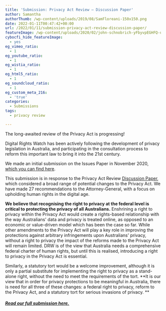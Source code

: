 ```yaml
---
title: 'Submission: Privacy Act Review – Discussion Paper'
author: Samantha
authorThumb: /wp-content/uploads/2019/08/SamFloreani-150x150.png
date: 2022-01-11T00:47:42+00:00
url: /2022/01/11/submission-privacy-act-review-discussion-paper/
featureImage: /wp-content/uploads/2020/02/john-schnobrich-yFbyvpEGHFQ-unsplash-scaled-1.jpg
cybocfi_hide_featureImage:
  - yes
eg_vimeo_ratio:
  - 1
eg_youtube_ratio:
  - 1
eg_wistia_ratio:
  - 1
eg_html5_ratio:
  - 1
eg_soundcloud_ratio:
  - 1
eg_custom_meta_216:
  - 'true'
categories:
  - Submissions
tags:
  - privacy review

---
```

The long-awaited review of the Privacy Act is progressing!

Digital Rights Watch has been actively following the development of privacy legislation in Australia, and participating in the consultation process to reform this important law to bring it into the 21st century.

We made an initial submission on the Issues Paper in November 2020, [<span style="text-decoration: underline;">which you can find here</span>][1].

This submission is in response to the Privacy Act Review <span style="text-decoration: underline;"><a href="https://consultations.ag.gov.au/rights-and-protections/privacy-act-review-discussion-paper/">Discussion Paper</a></span>, which considered a broad range of potential changes to the Privacy Act. We have made 27 recommendations to the Attorney-General, with a focus on upholding human rights in the digital age.

**We believe that recognising the right to privacy at the federal level is critical to protecting the privacy of all Australians.** Enshrining a right to privacy within the Privacy Act would create a rights-based relationship with the way Australians' data and privacy is treated online, as opposed to an economic or value-driven model which has been the case so far. While other amendments to the Privacy Act will play a key role in improving the protections against arbitrary infringements upon Australians' privacy, without a right to privacy the impact of the reforms made to the Privacy Act will remain limited. DRW is of the view that Australia needs a comprehensive federal charter of human rights, but until this is realised, introducing a right to privacy in the Privacy Act is essential.

Similarly, a statutory tort would be a welcome improvement, although it is only a partial substitute for implementing the right to privacy as a stand-alone right, without the need to meet the requirements of the tort. **It is our view that in order for privacy protections to be meaningful in Australia, there is need for all three of these changes: a federal right to privacy, reform to the Privacy Act, and a statutory tort for serious invasions of privacy. **

##### [**<span style="text-decoration: underline;">Read our full submission here.</span>**][2]

 [1]: https://digitalrightswatch.org.au/2020/11/27/submission-privacy-act-review-issues-paper/
 [2]: /wp-content/uploads/2022/01/Submission_-Privacy-Act-Review-January-2022.pdf
